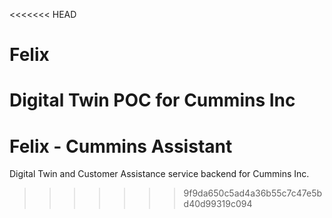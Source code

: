 <<<<<<< HEAD
# Felix
Digital Twin POC for Cummins Inc
=======
# Felix - Cummins Assistant

Digital Twin and Customer Assistance service backend for Cummins Inc.
>>>>>>> 9f9da650c5ad4a36b55c7c47e5bd40d99319c094
